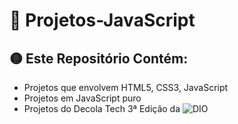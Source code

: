 # :low_brightness: Projetos-JavaScript
## :yellow_circle: Este Repositório Contém:
* Projetos que envolvem HTML5, CSS3, JavaScript
* Projetos em JavaScript puro
* Projetos do Decola Tech 3ª Edição da ![DIO](https://www.dio.me/)
